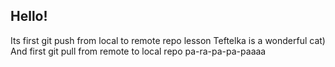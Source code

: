 ## Hello!
Its first git push from local to remote repo lesson
Teftelka is a wonderful cat)
And first git pull from remote to local repo
pa-ra-pa-pa-paaaa